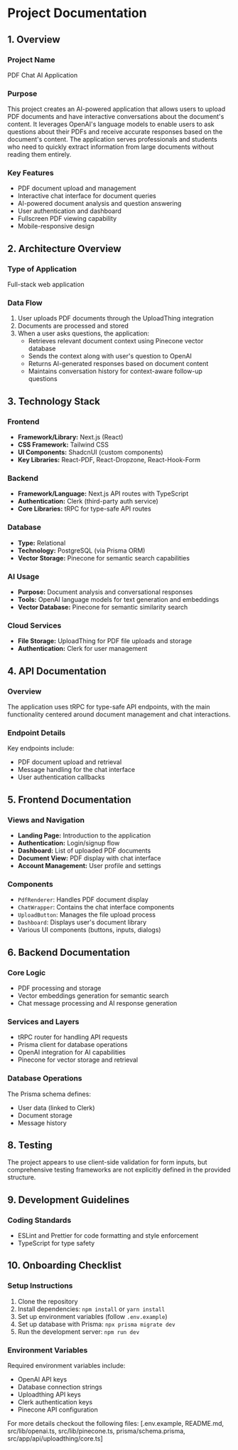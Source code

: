 # Project Documentation

## 1. Overview
### Project Name
PDF Chat AI Application

### Purpose
This project creates an AI-powered application that allows users to upload PDF documents and have interactive conversations about the document's content. It leverages OpenAI's language models to enable users to ask questions about their PDFs and receive accurate responses based on the document's content. The application serves professionals and students who need to quickly extract information from large documents without reading them entirely.

### Key Features
- PDF document upload and management
- Interactive chat interface for document queries
- AI-powered document analysis and question answering
- User authentication and dashboard
- Fullscreen PDF viewing capability
- Mobile-responsive design

## 2. Architecture Overview
### Type of Application
Full-stack web application

### Data Flow
1. User uploads PDF documents through the UploadThing integration
2. Documents are processed and stored
3. When a user asks questions, the application:
   - Retrieves relevant document context using Pinecone vector database
   - Sends the context along with user's question to OpenAI
   - Returns AI-generated responses based on document content
   - Maintains conversation history for context-aware follow-up questions

## 3. Technology Stack
### Frontend
- **Framework/Library:** Next.js (React)
- **CSS Framework:** Tailwind CSS
- **UI Components:** ShadcnUI (custom components)
- **Key Libraries:** React-PDF, React-Dropzone, React-Hook-Form

### Backend
- **Framework/Language:** Next.js API routes with TypeScript
- **Authentication:** Clerk (third-party auth service)
- **Core Libraries:** tRPC for type-safe API routes

### Database
- **Type:** Relational 
- **Technology:** PostgreSQL (via Prisma ORM)
- **Vector Storage:** Pinecone for semantic search capabilities

### AI Usage
- **Purpose:** Document analysis and conversational responses
- **Tools:** OpenAI language models for text generation and embeddings
- **Vector Database:** Pinecone for semantic similarity search

### Cloud Services
- **File Storage:** UploadThing for PDF file uploads and storage
- **Authentication:** Clerk for user management

## 4. API Documentation
### Overview
The application uses tRPC for type-safe API endpoints, with the main functionality centered around document management and chat interactions.

### Endpoint Details
Key endpoints include:
- PDF document upload and retrieval
- Message handling for the chat interface
- User authentication callbacks

## 5. Frontend Documentation
### Views and Navigation
- **Landing Page:** Introduction to the application
- **Authentication:** Login/signup flow
- **Dashboard:** List of uploaded PDF documents
- **Document View:** PDF display with chat interface
- **Account Management:** User profile and settings

### Components
- `PdfRenderer`: Handles PDF document display
- `ChatWrapper`: Contains the chat interface components
- `UploadButton`: Manages the file upload process
- `Dashboard`: Displays user's document library
- Various UI components (buttons, inputs, dialogs)

## 6. Backend Documentation
### Core Logic
- PDF processing and storage
- Vector embeddings generation for semantic search
- Chat message processing and AI response generation

### Services and Layers
- tRPC router for handling API requests
- Prisma client for database operations
- OpenAI integration for AI capabilities
- Pinecone for vector storage and retrieval

### Database Operations
The Prisma schema defines:
- User data (linked to Clerk)
- Document storage
- Message history

## 8. Testing
The project appears to use client-side validation for form inputs, but comprehensive testing frameworks are not explicitly defined in the provided structure.

## 9. Development Guidelines
### Coding Standards
- ESLint and Prettier for code formatting and style enforcement
- TypeScript for type safety

## 10. Onboarding Checklist
### Setup Instructions
1. Clone the repository
2. Install dependencies: `npm install` or `yarn install`
3. Set up environment variables (follow `.env.example`)
4. Set up database with Prisma: `npx prisma migrate dev`
5. Run the development server: `npm run dev`

### Environment Variables
Required environment variables include:
- OpenAI API keys
- Database connection strings
- Uploadthing API keys
- Clerk authentication keys
- Pinecone API configuration

For more details checkout the following files: [.env.example, README.md, src/lib/openai.ts, src/lib/pinecone.ts, prisma/schema.prisma, src/app/api/uploadthing/core.ts]